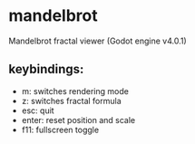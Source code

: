 # mandelbrot
Mandelbrot fractal viewer (Godot engine v4.0.1)

## keybindings:
- m: switches rendering mode
- z: switches fractal formula
- esc: quit
- enter: reset position and scale
- f11: fullscreen toggle
